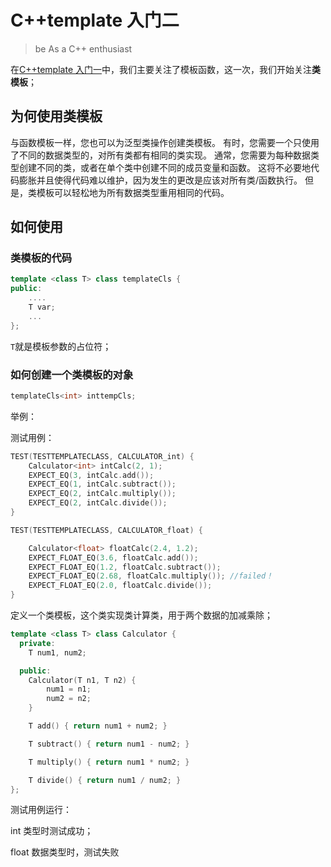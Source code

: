 # C++template 入门二

> be As a C++ enthusiast

在[C++template 入门一](D:\nutCloud\sourceMd\TyporaMD\C++template入门一.md)中，我们主要关注了模板函数，这一次，我们开始关注**类模板**；

## 为何使用类模板

与函数模板一样，您也可以为泛型类操作创建类模板。 有时，您需要一个只使用了不同的数据类型的，对所有类都有相同的类实现。 通常，您需要为每种数据类型创建不同的类，或者在单个类中创建不同的成员变量和函数。 这将不必要地代码膨胀并且使得代码难以维护，因为发生的更改是应该对所有类/函数执行。 但是，类模板可以轻松地为所有数据类型重用相同的代码。

## 如何使用

### 类模板的代码

```c++
template <class T> class templateCls {
public:
    ....
    T var;
    ...
};
```

`T`就是模板参数的占位符；

### 如何创建一个类模板的对象

```c++
templateCls<int> inttempCls;
```

举例：

测试用例：

```c++
TEST(TESTTEMPLATECLASS, CALCULATOR_int) {
    Calculator<int> intCalc(2, 1);
    EXPECT_EQ(3, intCalc.add());
    EXPECT_EQ(1, intCalc.subtract());
    EXPECT_EQ(2, intCalc.multiply());
    EXPECT_EQ(2, intCalc.divide());
}

TEST(TESTTEMPLATECLASS, CALCULATOR_float) {

    Calculator<float> floatCalc(2.4, 1.2);
    EXPECT_FLOAT_EQ(3.6, floatCalc.add());
    EXPECT_FLOAT_EQ(1.2, floatCalc.subtract());
    EXPECT_FLOAT_EQ(2.68, floatCalc.multiply()); //failed！
    EXPECT_FLOAT_EQ(2.0, floatCalc.divide());
}
```

定义一个类模板，这个类实现类计算类，用于两个数据的加减乘除；

```c++
template <class T> class Calculator {
  private:
    T num1, num2;

  public:
    Calculator(T n1, T n2) {
        num1 = n1;
        num2 = n2;
    }

    T add() { return num1 + num2; }

    T subtract() { return num1 - num2; }

    T multiply() { return num1 * num2; }

    T divide() { return num1 / num2; }
};
```

测试用例运行：

int 类型时测试成功；

float 数据类型时，测试失败
